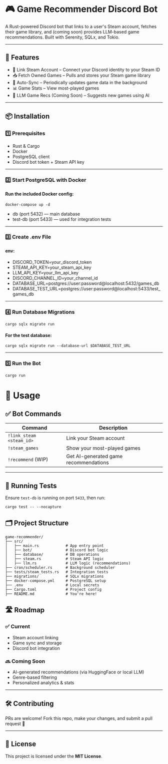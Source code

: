 # 🎮 Game Recommender Discord Bot
A Rust-powered Discord bot that links to a user's Steam account, fetches their game library, and (coming soon) provides LLM-based game recommendations. Built with Serenity, SQLx, and Tokio.

---

## 🚀 Features
- 🔗 Link Steam Account – Connect your Discord identity to your Steam ID
- 📥 Fetch Owned Games – Pulls and stores your Steam game library
- 🔄 Auto-Sync – Periodically updates game data in the background
- 📊 Game Stats – View most-played games
- 🧠 LLM Game Recs (Coming Soon) – Suggests new games using AI

---

## 📦 Installation
### 1️⃣ Prerequisites

- Rust & Cargo
- Docker
- PostgreSQL client
- Discord bot token + Steam API key

---

### 2️⃣ Start PostgreSQL with Docker
#### Run the included Docker config:

```docker-compose up -d```
- db (port 5432) — main database
- test-db (port 5433) — used for integration tests

--- 

### 3️⃣ Create .env File
#### env:

- DISCORD_TOKEN=your_discord_token
- STEAM_API_KEY=your_steam_api_key
- LLM_API_KEY=your_llm_api_key
- DISCORD_CHANNEL_ID=your_channel_id
- DATABASE_URL=postgres://user:password@localhost:5432/games_db
- DATABASE_TEST_URL=postgres://user:password@localhost:5433/test_games_db

--- 

### 4️⃣ Run Database Migrations
```cargo sqlx migrate run```

#### For the test database:

```cargo sqlx migrate run --database-url $DATABASE_TEST_URL```

---

### 5️⃣ Run the Bot

```cargo run```
# 🤖 Usage
## ✅ Bot Commands

| Command                  | Description                                 |
|--------------------------|---------------------------------------------|
| `!link_steam <steam_id>` | Link your Steam account                     |
| `!steam_games`           | Show your most-played games                 |
| `!recommend` (WIP)       | Get AI-generated game recommendations       |

---

## 🧪 Running Tests

Ensure `test-db` is running on port `5433`, then run:

```cargo test -- --nocapture```

## 🗂️ Project Structure

```text
game-recommender/
├── src/
│   ├── main.rs            # App entry point
│   ├── bot/               # Discord bot logic
│   ├── database/          # DB operations
│   ├── steam.rs           # Steam API logic
│   ├── llm.rs             # LLM logic (recommendations)
├── cron/scheduler.rs      # Background scheduler
├── tests/steam_tests.rs   # Integration tests
├── migrations/            # SQLx migrations
├── docker-compose.yml     # PostgreSQL setup
├── .env                   # Local secrets
├── Cargo.toml             # Project config
├── README.md              # You're here!
```

## 🛣️ Roadmap

### ✅ Current
- Steam account linking
- Game sync and storage
- Discord bot integration

### 🔜 Coming Soon
- AI-generated recommendations (via HuggingFace or local LLM)
- Genre-based filtering
- Personalized analytics & stats

---

## 🛠 Contributing

PRs are welcome! Fork this repo, make your changes, and submit a pull request 🚀

---

## 📜 License

This project is licensed under the **MIT License**.
